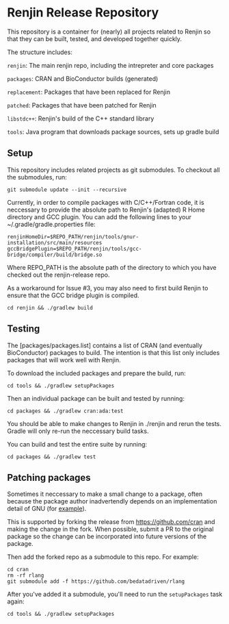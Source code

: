 
# Renjin Release Repository

This repository is a container for (nearly) all projects related to Renjin so that 
they can be built, tested, and developed together quickly.

The structure includes:


`renjin`: The main renjin repo, including the intrepreter and core packages

`packages`: CRAN and BioConductor builds (generated)

`replacement`: Packages that have been replaced for Renjin

`patched`: Packages that have been patched for Renjin

`libstdc++`: Renjin's build of the C++ standard library

`tools`: Java program that downloads package sources, sets up gradle build

## Setup

This repository includes related projects as git submodules. To checkout all the submodules, run:

    git submodule update --init --recursive


Currently, in order to compile packages with C/C++/Fortran code, it is neccessary to provide the 
absolute path to Renjin's (adapted) R Home directory and GCC plugin. You can add the following lines to your 
~/.gradle/gradle.properties file:

    renjinHomeDir=$REPO_PATH/renjin/tools/gnur-installation/src/main/resources
    gccBridgePlugin=$REPO_PATH/renjin/tools/gcc-bridge/compiler/build/bridge.so


Where REPO_PATH is the absolute path of the directory to which you have checked out the renjin-release repo. 

As a workaround for Issue #3, you may also need to first build Renjin to ensure that the GCC bridge plugin 
is compiled.

    cd renjin && ./gradlew build


## Testing 

The [packages/packages.list] contains a list of CRAN (and eventually BioConductor) packages to build. 
The intention is that this list only includes packages that will work well with Renjin.


To download the included packages and prepare the build, run:

    cd tools && ./gradlew setupPackages

Then an individual package can be built and tested by running:

    cd packages && ./gradlew cran:ada:test

You should be able to make changes to Renjin in ./renjin and rerun the tests.
Gradle will only re-run the neccessary build tasks.

You can build and test the entire suite by running:

    cd packages && ./gradlew test

## Patching packages

Sometimes it neccessary to make a small change to a package, often because the package author inadvertendly
depends on an implementation detail of GNU (for [example](https://github.com/bedatadriven/org.renjin.cran.rlang/commit/c1fa55b0c594ba72b0e253efd8b5113cd87c4eb7)).

This is supported by forking the release from https://github.com/cran and making the change in the fork. When possible,
submit a PR to the original package so the change can be incorporated into future versions of the package.

Then add the forked repo as a submodule to this repo. For example:

    cd cran
    rm -rf rlang
    git submodule add -f https://github.com/bedatadriven/rlang


After you've added it a submodule, you'll need to run the `setupPackages` task again:

    cd tools && ./gradlew setupPackages


